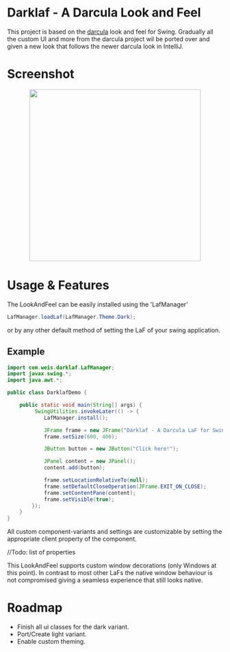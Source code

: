 # Darklaf - A Darcula Look and Feel

This project is based on the [darcula](https://github.com/bulenkov/Darcula) look and feel for Swing.
Gradually all the custom UI and more from the darcula project wil be ported over and given a new look that follows the newer darcula look in IntelliJ.


# Screenshot
<p align="center">
<img src="https://raw.githubusercontent.com/weisJ/darklaf/master/img/color_chooser.png" width="400">
</p>

# Usage & Features
The LookAndFeel can be easily installed using the 'LafManager'
````java
LafManager.loadLaf(LafManager.Theme.Dark);
````
or by any other default method of setting the LaF of your swing application.

## Example
````java
import com.weis.darklaf.LafManager;
import javax.swing.*;
import java.awt.*;

public class DarklafDemo {

    public static void main(String[] args) {
         SwingUtilities.invokeLater(() -> {
            LafManager.install();

            JFrame frame = new JFrame("Darklaf - A Darcula LaF for Swing");
            frame.setSize(600, 400);

            JButton button = new JButton("Click here!");

            JPanel content = new JPanel();
            content.add(button);

            frame.setLocationRelativeTo(null);
            frame.setDefaultCloseOperation(JFrame.EXIT_ON_CLOSE);
            frame.setContentPane(content);
            frame.setVisible(true);
        });
    }
}
````

All custom component-variants and settings are customizable by setting the appropriate client
property of the component.

//Todo: list of properties

This LookAndFeel supports custom window decorations (only Windows at this point). In contrast to most other LaFs the native window behaviour is not compromised giving a seamless experience that still looks native.

# Roadmap
- Finish all ui classes for the dark variant.
- Port/Create light variant.
- Enable custom theming.
